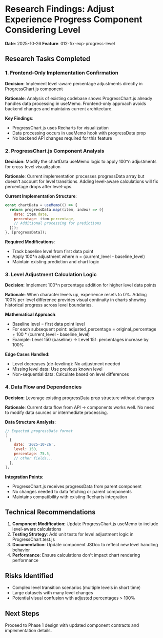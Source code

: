 # Research Findings: Adjust Experience Progress Component Considering Level

**Date**: 2025-10-26
**Feature**: 012-fix-exp-progress-level

## Research Tasks Completed

### 1. Frontend-Only Implementation Confirmation

**Decision**: Implement level-aware percentage adjustments directly in ProgressChart.js component

**Rationale**: Analysis of existing codebase shows ProgressChart.js already handles data processing in useMemo. Frontend-only approach avoids backend changes and maintains current architecture.

**Key Findings**:

- ProgressChart.js uses Recharts for visualization
- Data processing occurs in useMemo hook with progressData prop
- No backend API changes required for this feature

### 2. ProgressChart.js Component Analysis

**Decision**: Modify the chartData useMemo logic to apply 100\*n adjustments for cross-level visualization

**Rationale**: Current implementation processes progressData array but doesn't account for level transitions. Adding level-aware calculations will fix percentage drops after level-ups.

**Current Implementation Structure**:

```javascript
const chartData = useMemo(() => {
  return progressData.map((item, index) => ({
    date: item.date,
    percentage: item.percentage,
    // Additional processing for predictions
  }));
}, [progressData]);
```

**Required Modifications**:

- Track baseline level from first data point
- Apply 100\*n adjustment where n = (current_level - baseline_level)
- Maintain existing prediction and chart logic

### 3. Level Adjustment Calculation Logic

**Decision**: Implement 100\*n percentage addition for higher level data points

**Rationale**: When character levels up, experience resets to 0%. Adding 100% per level difference provides visual continuity in charts showing historical progress across level boundaries.

**Mathematical Approach**:

- Baseline level = first data point level
- For each subsequent point: adjusted_percentage = original_percentage + 100 \* (current_level - baseline_level)
- Example: Level 150 (baseline) → Level 151: percentages increase by 100%

**Edge Cases Handled**:

- Level decreases (de-leveling): No adjustment needed
- Missing level data: Use previous known level
- Non-sequential data: Calculate based on level differences

### 4. Data Flow and Dependencies

**Decision**: Leverage existing progressData prop structure without changes

**Rationale**: Current data flow from API → components works well. No need to modify data sources or intermediate processing.

**Data Structure Analysis**:

```javascript
// Expected progressData format
[
  {
    date: '2025-10-26',
    level: 150,
    percentage: 75.5,
    // other fields...
  },
];
```

**Integration Points**:

- ProgressChart.js receives progressData from parent component
- No changes needed to data fetching or parent components
- Maintains compatibility with existing Recharts integration

## Technical Recommendations

1. **Component Modification**: Update ProgressChart.js useMemo to include level-aware calculations
2. **Testing Strategy**: Add unit tests for level adjustment logic in ProgressChart.test.js
3. **Documentation**: Update component JSDoc to reflect new level handling behavior
4. **Performance**: Ensure calculations don't impact chart rendering performance

## Risks Identified

- Complex level transition scenarios (multiple levels in short time)
- Large datasets with many level changes
- Potential visual confusion with adjusted percentages > 100%

## Next Steps

Proceed to Phase 1 design with updated component contracts and implementation details.
